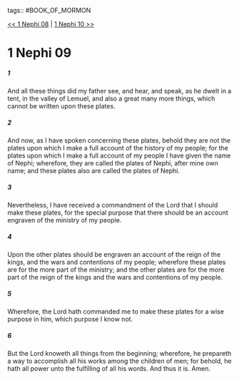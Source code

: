 tags:: #BOOK_OF_MORMON

[<< 1 Nephi 08](BOOK_OF_MORMON/01_1_Nephi/1_Nephi_08.md) | [1 Nephi 10 >>](BOOK_OF_MORMON/01_1_Nephi/1_Nephi_10.md)

# 1 Nephi 09

##### 1

And all these things did my father see, and hear, and speak, as he dwelt in a tent, in the valley of Lemuel, and also a great many more things, which cannot be written upon these plates.

##### 2

And now, as I have spoken concerning these plates, behold they are not the plates upon which I make a full account of the history of my people; for the plates upon which I make a full account of my people I have given the name of Nephi; wherefore, they are called the plates of Nephi, after mine own name; and these plates also are called the plates of Nephi.

##### 3

Nevertheless, I have received a commandment of the Lord that I should make these plates, for the special purpose that there should be an account engraven of the ministry of my people.

##### 4

Upon the other plates should be engraven an account of the reign of the kings, and the wars and contentions of my people; wherefore these plates are for the more part of the ministry; and the other plates are for the more part of the reign of the kings and the wars and contentions of my people.

##### 5

Wherefore, the Lord hath commanded me to make these plates for a wise purpose in him, which purpose I know not.

##### 6

But the Lord knoweth all things from the beginning; wherefore, he prepareth a way to accomplish all his works among the children of men; for behold, he hath all power unto the fulfilling of all his words. And thus it is. Amen.
